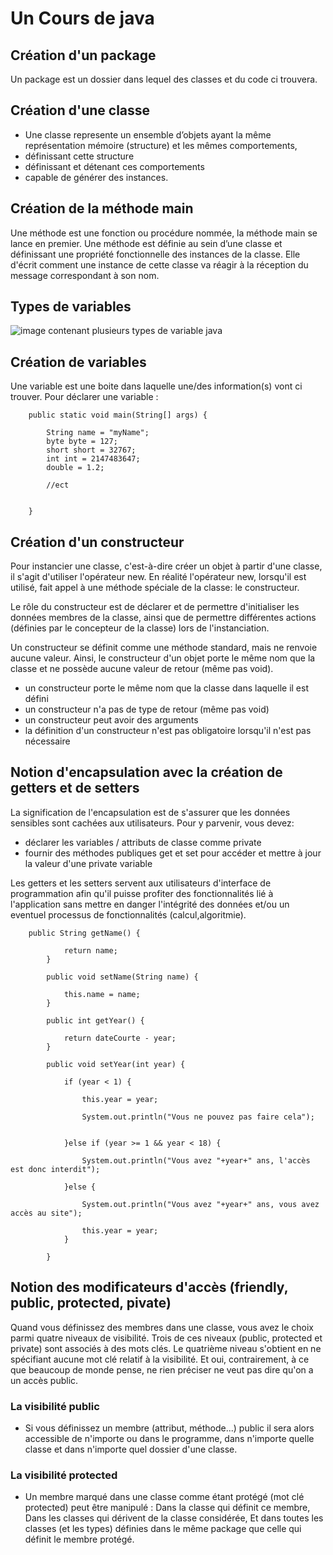 # Un Cours de java
## Création d'un package

Un package est un dossier dans lequel des classes et du code ci trouvera.

## Création d'une classe
- Une classe represente un ensemble d’objets ayant la même représentation mémoire (structure) et les mêmes comportements,
- définissant cette structure
- définissant et détenant ces comportements
- capable de générer des instances.

## Création de la méthode main

Une méthode est une fonction ou procédure nommée, la méthode main se lance en premier. Une méthode est définie au sein d’une classe et définissant une propriété fonctionnelle
des instances de la classe. Elle d'écrit comment une instance de cette classe va réagir à la réception du message
correspondant à son nom.

## Types de variables
![image contenant plusieurs types de variable java](http://www.write-technical.com/126581/session2/index.6.gif)

## Création de variables

Une variable est une boite dans laquelle une/des information(s) vont ci trouver.
Pour déclarer une variable : 

		public static void main(String[] args) {
			
			String name = "myName";
			byte byte = 127;
			short short = 32767;
			int int = 2147483647;
			double = 1.2;
			
			//ect
		
		
		}

## Création d'un constructeur

Pour instancier une classe, c'est-à-dire créer un objet à partir d'une classe, il s'agit d'utiliser l'opérateur new.
En réalité l'opérateur new, lorsqu'il est utilisé, fait appel à une méthode spéciale de la classe: le constructeur.

Le rôle du constructeur est de déclarer et de permettre d'initialiser les données membres de la classe, ainsi que de permettre différentes actions (définies par le concepteur de la classe) lors de l'instanciation.

Un constructeur se définit comme une méthode standard, mais ne renvoie aucune valeur.
Ainsi, le constructeur d'un objet porte le même nom que la classe et ne possède aucune valeur de retour (même pas void).

	
- un constructeur porte le même nom que la classe dans laquelle il est défini
- un constructeur n'a pas de type de retour (même pas void)
- un constructeur peut avoir des arguments
- la définition d'un constructeur n'est pas obligatoire lorsqu'il n'est pas nécessaire

## Notion d'encapsulation avec la création de getters et de setters
La signification de l'encapsulation est de s'assurer que les données sensibles sont cachées aux utilisateurs. Pour y parvenir, vous devez:

- déclarer les variables / attributs de classe comme private
- fournir des méthodes publiques get et set pour accéder et mettre à jour la valeur d'une private variable

Les getters et les setters servent aux utilisateurs d'interface de programmation afin qu'il puisse profiter des fonctionnalités lié à l'application sans mettre en danger l'intégrité des données et/ou un eventuel processus de fonctionnalités (calcul,algoritmie).

		public String getName() {
				
				return name;
			}
		
			public void setName(String name) {
				
				this.name = name;
			}
		
			public int getYear() {
				
				return dateCourte - year;
			}
		
			public void setYear(int year) {
				
				if (year < 1) {
					
					this.year = year;
					
					System.out.println("Vous ne pouvez pas faire cela");
					
					
				}else if (year >= 1 && year < 18) {
					
					System.out.println("Vous avez "+year+" ans, l'accès est donc interdit");
					
				}else {
					
					System.out.println("Vous avez "+year+" ans, vous avez accès au site");
					
					this.year = year;
				}
				
			}
## Notion des modificateurs d'accès (friendly, public, protected, pivate) 

Quand vous définissez des membres dans une classe, vous avez le choix parmi quatre niveaux de visibilité. Trois de ces niveaux (public, protected et private) sont associés à des mots clés. Le quatrième niveau s'obtient en ne spécifiant aucune mot clé relatif à la visibilité. Et oui, contrairement, à ce que beaucoup de monde pense, ne rien préciser ne veut pas dire qu'on a un accès public.

### La visibilité public
	
- Si vous définissez un membre (attribut, méthode...) public il sera alors accessible de n'importe ou dans le programme, dans n'importe quelle classe et dans n'importe quel dossier d'une classe.
	
### La visibilité protected

- Un membre marqué dans une classe comme étant protégé (mot clé protected) peut être manipulé : Dans la classe qui définit ce membre,
Dans les classes qui dérivent de la classe considérée,
Et dans toutes les classes (et les types) définies dans le même package que celle qui définit le membre protégé.
